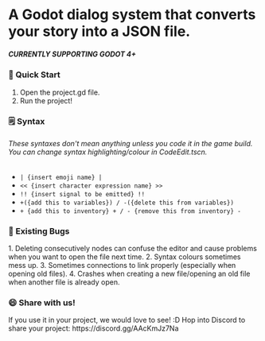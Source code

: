 <h1>A Godot dialog system that converts your story into a JSON file.</h1>

<h5>CURRENTLY SUPPORTING GODOT 4+</h5>

<h3>👋 Quick Start</h3>
<ol>
  <li>Open the project.gd file.</li>
  <li>Run the project!</li>
</ol>

<h3>🗒️ Syntax</h3>
<h6>These syntaxes don't mean anything unless you code it in the game build. You can change syntax highlighting/colour in CodeEdit.tscn.</h6>
<ul>
  <li><code>| {insert emoji name} |</code></li>
  <li><code><< {insert character expression name} >></code></li>
  <li><code>!! {insert signal to be emitted} !!</code></li>
  <li><code>+({add this to variables}) / -({delete this from variables})</code></li>
  <li><code>+ {add this to inventory} + / - {remove this from inventory} -</code></li>
</ul>

<h3>🐛 Existing Bugs</h3>
1. Deleting consecutively nodes can confuse the editor and cause problems when you want to open the file next time.
2. Syntax colours sometimes mess up.
3. Sometimes connections to link properly (especially when opening old files).
4. Crashes when creating a new file/opening an old file when another file is already open.

<h3>😄 Share with us!</h3>
If you use it in your project, we would love to see! :D
Hop into Discord to share your project: https://discord.gg/AAcKmJz7Na
